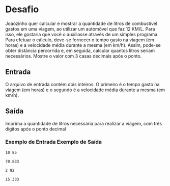 # Desafio
Joaozinho quer calcular e mostrar a quantidade de litros de combustível gastos em uma viagem, ao utilizar um automóvel que faz 12 KM/L. Para isso, ele gostaria que você o auxiliasse através de um simples programa. Para efetuar o cálculo, deve-se fornecer o tempo gasto na viagem (em horas) e a velocidade média durante a mesma (em km/h). Assim, pode-se obter distância percorrida e, em seguida, calcular quantos litros seriam necessários. Mostre o valor com 3 casas decimais após o ponto.

## Entrada
O arquivo de entrada contém dois inteiros. O primeiro é o tempo gasto na viagem (em horas) e o segundo é a velocidade média durante a mesma (em km/h).

## Saída
Imprima a quantidade de litros necessária para realizar a viagem, com três dígitos após o ponto decimal

### Exemplo de Entrada	Exemplo de Saída

``
10
85
``

``70.833``

``
2
92
``

``15.333``

